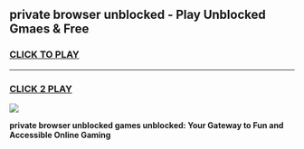 
## private browser unblocked - Play Unblocked Gmaes & Free
<h3>
<a href="https://news.freeplayer.one?title=private_browser_unblocked&ref=23F">CLICK TO PLAY</a></h3>
<hr>

<h3>
<a href="https://news.freeplayer.one?title=private_browser_unblocked&ref=23F">CLICK 2 PLAY</a>
  
</h3>

<a href="https://news.freeplayer.one?title=private_browser_unblocked&ref=23F/"><img src="https://clearcache.store/games.png"></a>


**private browser unblocked games unblocked: Your Gateway to Fun and Accessible Online Gaming**

